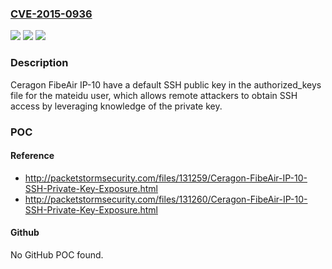 ### [CVE-2015-0936](https://cve.mitre.org/cgi-bin/cvename.cgi?name=CVE-2015-0936)
![](https://img.shields.io/static/v1?label=Product&message=n%2Fa&color=blue)
![](https://img.shields.io/static/v1?label=Version&message=n%2Fa&color=blue)
![](https://img.shields.io/static/v1?label=Vulnerability&message=n%2Fa&color=brighgreen)

### Description

Ceragon FibeAir IP-10 have a default SSH public key in the authorized_keys file for the mateidu user, which allows remote attackers to obtain SSH access by leveraging knowledge of the private key.

### POC

#### Reference
- http://packetstormsecurity.com/files/131259/Ceragon-FibeAir-IP-10-SSH-Private-Key-Exposure.html
- http://packetstormsecurity.com/files/131260/Ceragon-FibeAir-IP-10-SSH-Private-Key-Exposure.html

#### Github
No GitHub POC found.

